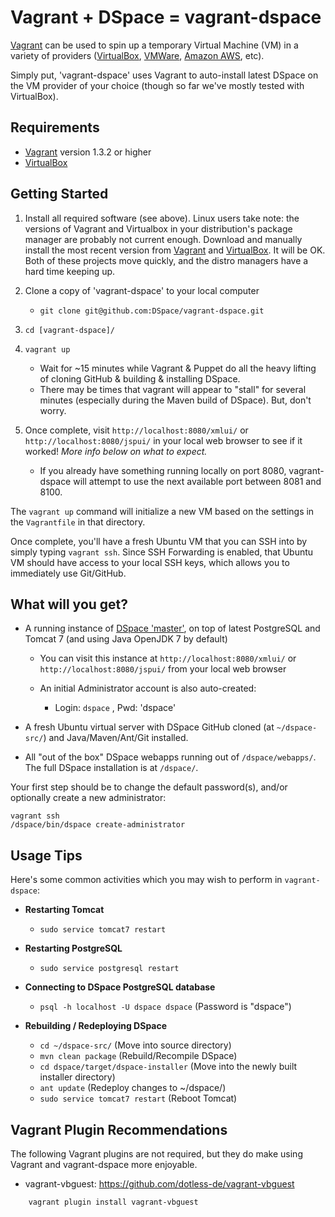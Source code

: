 Vagrant + DSpace = vagrant-dspace
=================================

[Vagrant](http://vagrantup.com) can be used to spin up a temporary Virtual Machine (VM) in a variety of providers ([VirtualBox](http://www.virtualbox.org), [VMWare](http://www.vmware.com/), [Amazon AWS](http://aws.amazon.com/), etc).

Simply put, 'vagrant-dspace' uses Vagrant to auto-install latest DSpace on the VM provider of your choice (though so far we've mostly tested with VirtualBox).

Requirements
------------

* [Vagrant](http://vagrantup.com/) version 1.3.2 or higher
* [VirtualBox](https://www.virtualbox.org/)

Getting Started
---------------

1. Install all required software (see above). Linux users take note: the versions of Vagrant and Virtualbox in your distribution's package manager are probably not current enough. Download and manually install the most recent version from [Vagrant](http://vagrantup.com) and [VirtualBox](https://www.virtualbox.org/). It will be OK. Both of these projects move quickly, and the distro managers have a hard time keeping up.

2. Clone a copy of 'vagrant-dspace' to your local computer
   * `git clone git@github.com:DSpace/vagrant-dspace.git`

3. `cd [vagrant-dspace]/`

4. `vagrant up`
   * Wait for ~15 minutes while Vagrant & Puppet do all the heavy lifting of cloning GitHub & building & installing DSpace.
   * There may be times that vagrant will appear to "stall" for several minutes (especially during the Maven build of DSpace). But, don't worry.

5. Once complete, visit `http://localhost:8080/xmlui/` or `http://localhost:8080/jspui/` in your local web browser to see if it worked! _More info below on what to expect._
   * If you already have something running locally on port 8080, vagrant-dspace will attempt to use the next available port between 8081 and 8100.

The `vagrant up` command will initialize a new VM based on the settings in the `Vagrantfile` in that directory.

Once complete, you'll have a fresh Ubuntu VM that you can SSH into by simply typing `vagrant ssh`. Since SSH Forwarding is enabled,
that Ubuntu VM should have access to your local SSH keys, which allows you to immediately use Git/GitHub.

What will you get?
------------------

* A running instance of [DSpace 'master'](https://github.com/DSpace/DSpace), on top of latest PostgreSQL and Tomcat 7 (and using Java OpenJDK 7 by default)

   * You can visit this instance at `http://localhost:8080/xmlui/` or `http://localhost:8080/jspui/` from your local web browser

   * An initial Administrator account is also auto-created:
       * Login: `dspace` , Pwd: 'dspace'

* A fresh Ubuntu virtual server with DSpace GitHub cloned (at `~/dspace-src/`) and Java/Maven/Ant/Git installed.

* All "out of the box" DSpace webapps running out of `/dspace/webapps/`. The full DSpace installation is at `/dspace/`.

Your first step should  be to change the default password(s), and/or optionally create a new administrator:

    vagrant ssh
    /dspace/bin/dspace create-administrator

Usage Tips
------------

Here's some common activities which you may wish to perform in `vagrant-dspace`:

* **Restarting Tomcat**
   * `sudo service tomcat7 restart`

* **Restarting PostgreSQL**
   * `sudo service postgresql restart`

* **Connecting to DSpace PostgreSQL database**
   * `psql -h localhost -U dspace dspace`  (Password is "dspace")

* **Rebuilding / Redeploying DSpace**
   * `cd ~/dspace-src/`  (Move into source directory)
   * `mvn clean package` (Rebuild/Recompile DSpace)
   * `cd dspace/target/dspace-installer` (Move into the newly built installer directory)
   * `ant update`   (Redeploy changes to ~/dspace/)
   * `sudo service tomcat7 restart` (Reboot Tomcat)


Vagrant Plugin Recommendations
-------------------------------

The following Vagrant plugins are not required, but they do make using Vagrant and vagrant-dspace more enjoyable.

* vagrant-vbguest: https://github.com/dotless-de/vagrant-vbguest

```
    vagrant plugin install vagrant-vbguest
```